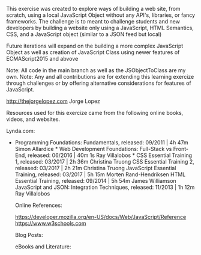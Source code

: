 This exercise was created to explore ways of building a web site, from scratch, using a local JavaScript Object without any API's, libraries, or fancy frameworks. The challenge is to meant to challenge students and new developers by building a website only using a JavaScript, HTML Semantics, CSS, and a JavaScript object (similar to a JSON feed but local)

Future iterations will expand on the building a more complex JavaScript Object as well as creation of JavaScript Class using newer features of ECMAScript2015 and abvove

Note: All code in the main branch as well as the JSObjectToClass are my own.
Note: Any and all contributions are for extending this learning exercize through challenges or by offering alternative considerations for features of JavaScript. 

http://thejorgelopez.com
Jorge Lopez



Resources used for this exercize came from the following online books, videos, and websites.

Lynda.com:
<ul>
<li> Programming Foundations: Fundamentals, released: 09/2011 | 4h 47m Simon Allardice
* Web Development Foundations: Full-Stack vs Front-End, released: 06/2016 | 40m 1s Ray Villalobos
* CSS Essential Training 1, released: 03/2017 | 2h 36m Christina Truong
CSS Essential Training 2, released: 03/2017 | 2h 21m Christina Truong
JavaScript Essential Training, released: 03/2017 | 5h 15m Morten Rand-Hendriksen
HTML Essential Training, released: 09/2014 | 5h 54m James Williamson
JavaScript and JSON: Integration Techniques, released: 11/2013 | 1h 12m Ray Villalobos

Online References: 

https://developer.mozilla.org/en-US/docs/Web/JavaScript/Reference
https://www.w3schools.com

Blog Posts:

eBooks and Literature:
